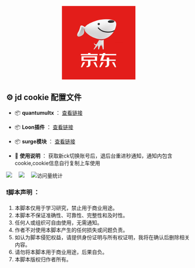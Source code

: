 <div align="center">
<img src="https://raw.githubusercontent.com/Lxi0707/boxjs/refs/heads/main/icon/jd.png" width="200">
</div>

## ⚙️ jd cookie 配置文件
-  📦 **quantumultx** ： [查看链接](https://raw.githubusercontent.com/Lxi0707/Scripts/refs/heads/X/pt_key.js)
-  📦 **Loon插件** ： [查看链接](https://raw.githubusercontent.com/Lxi0707/Scripts/refs/heads/X/pt_key.plugin)
-  📦 **surge模块** ： [查看链接](https://raw.githubusercontent.com/Lxi0707/Scripts/refs/heads/X/pt_key.sgmodule)

-  📢 **使用说明** ： 获取新ck切换账号后，退后台重进秒通知，通知内包含cookie,cookie信息自行复制上车使用

<div>
    <a href="https://t.me/LXi_Collection_hall" target="_blank"><img src="https://img.shields.io/badge/Telegram-频道-rgb(170, 220, 245)" /></a>&emsp;
    <a 
 href="https://t.me/LxiCollectionhallChat" target="_blank"><img src="https://img.shields.io/badge/Telegram-群组-rgb(49, 204, 121)" /></a>&emsp;
    <!-- visitor -->
    <img src="https://komarev.com/ghpvc/?username=Lxi0707&label=Views&color=0e75b6&style=flat" alt="访问量统计" />&emsp;
    <!-- wakatime -->
    <!-- <a href="https://wakatime.com/@buptsdz"><img src="https://wakatime.com/badge/user/42d0678c-368b-448b-9a77-5d21c5b55352.svg"/></a> -->
  </div>


### ❗️**脚本声明** ： 
 1. 本脚本仅用于学习研究，禁止用于商业用途。
 2. 本脚本不保证准确性、可靠性、完整性和及时性。
 3. 任何人或组织可自由使用，无需通知。
 4. 作者不对使用本脚本产生的任何损失或问题负责。
 5. 如认为脚本侵犯权益，请提供身份证明与所有权证明，我将在确认后删除相关内容。
 6. 请勿将本脚本用于商业用途，后果自负。
 7. 本脚本版权归作者所有。

